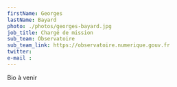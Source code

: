 ```yaml
---
firstName: Georges
lastName: Bayard
photo: ./photos/georges-bayard.jpg
job_title: Chargé de mission
sub_team: Observatoire
sub_team_link: https://observatoire.numerique.gouv.fr
twitter:
e-mail : 
---
```


Bio à venir
